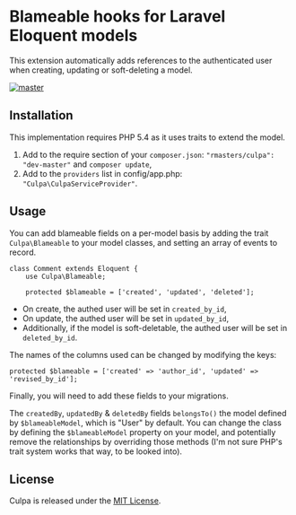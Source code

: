 # Blameable hooks for Laravel Eloquent models

This extension automatically adds references to the authenticated user when
creating, updating or soft-deleting a model.

[![master](https://travis-ci.org/rmasters/culpa.png?branch=master)](https://travis-ci.org/rmasters/culpa)


## Installation

This implementation requires PHP 5.4 as it uses traits to extend the model.

1.  Add to the require section of your `composer.json`:
    `"rmasters/culpa": "dev-master"` and `composer update`,
2.  Add to the `providers` list in config/app.php:
    `"Culpa\CulpaServiceProvider"`.


## Usage

You can add blameable fields on a per-model basis by adding the trait
`Culpa\Blameable` to your model classes, and setting an array of events to record.

    class Comment extends Eloquent {
        use Culpa\Blameable;

        protected $blameable = ['created', 'updated', 'deleted'];
        
*   On create, the authed user will be set in `created_by_id`,
*   On update, the authed user will be set in `updated_by_id`,
*   Additionally, if the model is soft-deletable, the authed user will be set in
    `deleted_by_id`.

The names of the columns used can be changed by modifying the keys:

    protected $blameable = ['created' => 'author_id', 'updated' => 'revised_by_id'];

Finally, you will need to add these fields to your migrations.

The `createdBy`, `updatedBy` & `deletedBy` fields `belongsTo()` the model
defined by `$blameableModel`, which is "User" by default. You can change the
class by defining the `$blameableModel` property on your model, and potentially
remove the relationships by overriding those methods (I'm not sure PHP's trait
system works that way, to be looked into).


## License

Culpa is released under the [MIT License](LICENSE).

